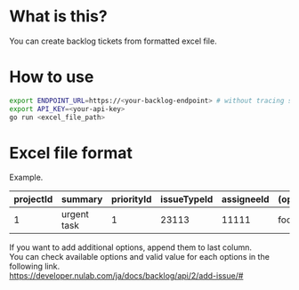 # What is this?
You can create backlog tickets from formatted excel file.

# How to use

```bash
export ENDPOINT_URL=https://<your-backlog-endpoint> # without tracing slash  
export API_KEY=<your-api-key>  
go run <excel_file_path>   
```

# Excel file format
Example.  

|projectId|summary    |priorityId|issueTypeId|assigneeId|(option1)|(option2..)|
|---------|-----------|----------|-----------|----------|---------|-----------|
|1        |urgent task|1         |23113      |11111     |foo      |bar        |

If you want to add additional options, append them to last column.  
You can check available options and valid value for each options in the following link.  
https://developer.nulab.com/ja/docs/backlog/api/2/add-issue/#
